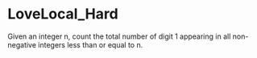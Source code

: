 # LoveLocal_Hard
Given an integer n, count the total number of digit 1 appearing in all non-negative integers less than or equal to n.
